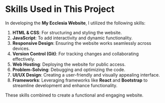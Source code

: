 # Skills Used in This Project

In developing the **My Ecclesia Website**, I utilized the following skills:

1. **HTML & CSS**: For structuring and styling the website.
2. **JavaScript**: To add interactivity and dynamic functionality.
3. **Responsive Design**: Ensuring the website works seamlessly across devices.
4. **Version Control (Git)**: For tracking changes and collaborating effectively.
5. **Web Hosting**: Deploying the website for public access.
6. **Problem-Solving**: Debugging and optimizing the code.
7. **UI/UX Design**: Creating a user-friendly and visually appealing interface.
8. **Frameworks**: Leveraging frameworks like **React** and **Bootstrap** to streamline development and enhance functionality.


These skills combined to create a functional and engaging website.

